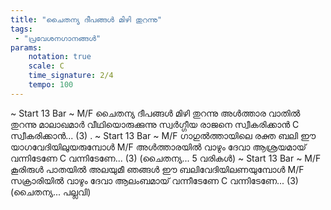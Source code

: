 ```yaml
---
title: "ചൈതന്യ ദീപങ്ങൾ മിഴി തുറന്നു"
tags:
 - "പ്രവേശനഗാനങ്ങൾ"
params:
    notation: true
    scale: C
    time_signature: 2/4
    tempo: 100
---
```


~ Start 13 Bar ~
M/F
ചൈതന്യ ദീപങ്ങൾ മിഴി തുറന്നു
അൾത്താര വാതിൽ തുറന്നു
മാലാഖമാർ വീഥിയൊരുക്കുന്നു
സ്വർഗ്ഗീയ രാജനെ സ്വീകരിക്കാൻ
C
സ്വീകരിക്കാൻ... (3)
.
~ Start 13 Bar ~
M/F
ഗാഗുൽത്തായിലെ രക്ത ബലി
ഈ യാഗവേദിയിലുയരുമ്പോൾ
M/F
അൾത്താരയിൽ വാഴും ദേവാ
ആശ്രയമായ് വന്നിടേണേ
C
വന്നിടേണേ... (3)
(ചൈതന്യ... 5 വരികൾ)
~ Start 13 Bar ~
M/F
കൂരിരുൾ പാതയിൽ അലയുമീ ഞങ്ങൾ
ഈ ബലിവേദിയിലണയുമ്പോൾ
M/F
സക്രാരിയിൽ വാഴും ദേവാ
ആലംബമായ് വന്നീടേണേ
C
വന്നിടേണേ... (3)
(ചൈതന്യ... പല്ലവി)
